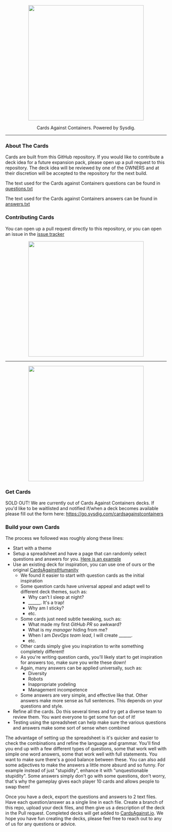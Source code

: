 <p align="center"><img src="sysdig.png" width="360"></p>

<p align="center">Cards Against Containers. Powered by Sysdig.</p>

<hr>

### About The Cards

Cards are built from this GitHub repository. If you would like to contribute a deck idea for a future expansion pack, please open up a pull request to this repository. The deck idea will be reviewed by one of the OWNERS and at their discretion will be accepted to the repository for the next build.

The text used for the Cards against Containers questions can be found in [questions.txt](./questions.txt)

The text used for the Cards against Containers answers can be found in [answers.txt](./answers.txt)

### Contributing Cards

You can open up a pull request directly to this repository, or you can open an issue in the [issue tracker](https://github.com/cardsagainstcontainers/deck/issues)

<p align="center"><a href="https://twitter.com/jbeda/status/1255651920628207616?s=20"><img src="tweet-joe.png" width="360"></a></p>

<hr>

<p align="center"><a href="https://twitter.com/mauilion/status/1255315212795854848?s=20"><img src="tweet-duffie.png" width="360"></a></p>

### Get Cards
SOLD OUT! We are currently out of Cards Against Containers decks. If you'd like to be waitlisted and notified if/when a deck becomes available please fill out the form here: https://go.sysdig.com/cardsagainstcontainers

### Build your own Cards

The process we followed was roughly along these lines:
* Start with a theme
* Setup a spreadsheet and have a page that can randomly select questions and answers for you. [Here is an example](https://docs.google.com/spreadsheets/d/1QFiH8ynsOPugInRpVypb6ICkiEllaxt81o9kEE-PwWI/edit?usp=sharing)
* Use an existing deck for inspiration, you can use one of ours or the original [CardsAgainstHumanity](https://cardsagainsthumanity.com/)
  * We found it easier to start with question cards as the initial inspiration
  * Some question cards have universal appeal and adapt well to different deck themes, such as:
    * Why can’t I sleep at night?
    * ______. It's a trap!
    * Why am I sticky?
    * etc.
  * Some cards just need subtle tweaking, such as:
    * What made my first _GitHub PR_ so awkward?
    * What is my _manager_ hiding from me?
    * When I am _DevOps team lead_, I will create ______.
    * etc.
  * Other cards simply give you inspiration to write something completely different!
  * As you're writing question cards, you'll likely start to get inspiration for answers too, make sure you write these down!
  * Again, many answers can be applied universally, such as:
    * Diversity
    * Robots
    * Inappropriate yodeling
    * Management incompetence
  * Some answers are very simple, and effective like that. Other answers make more sense as full sentences. This depends on your questions and style.
* Refine all the cards. Do this several times and try get a diverse team to review them. You want everyone to get some fun out of it!
* Testing using the spreadsheet can help make sure the various questions and answers make some sort of sense when combined

The advantage of setting up the spreadsheet is it's quicker and easier to check the combinations and refine the language and grammar. You'll find you end up with a few different types of questions, some that work well with simple one word answers, some that work well with full statements. You want to make sure there's a good balance between these. You can also add some adjectives to make the answers a little more absurd and so funny. For example instead of just "stupidity", enhance it with "unquestionable stupidity". Some answers simply don't go with some questions, don't worry, that's why the gameplay gives each player 10 cards and allows people to swap them!

Once you have a deck, export the questions and answers to 2 text files. Have each question/answer as a single line in each file. Create a branch of this repo, upload your deck files, and then give us a description of the deck in the Pull request. Completed decks will get added to [CardsAgainst.io](https://cardsagainst.io). We hope you have fun creating the decks, please feel free to reach out to any of us for any questions or advice.
